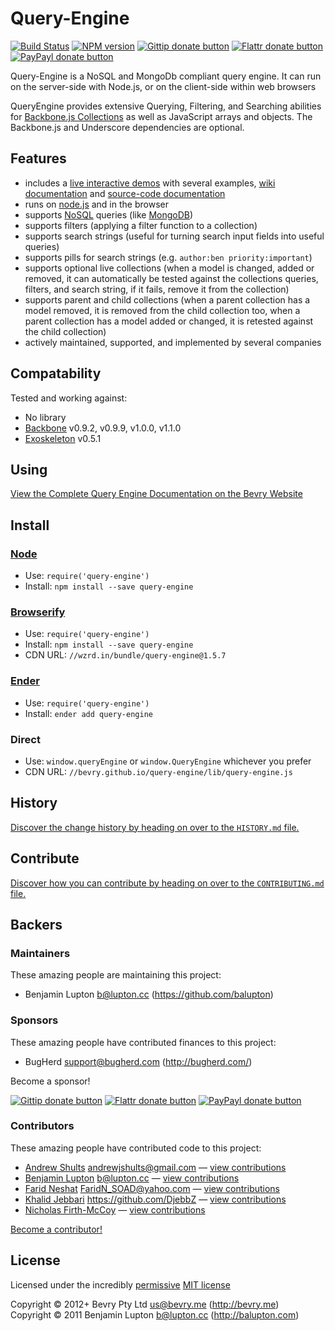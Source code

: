<!-- TITLE/ -->

# Query-Engine

<!-- /TITLE -->


<!-- BADGES/ -->

[![Build Status](http://img.shields.io/travis-ci/bevry/query-engine.png?branch=master)](http://travis-ci.org/bevry/query-engine "Check this project's build status on TravisCI")
[![NPM version](http://badge.fury.io/js/query-engine.png)](https://npmjs.org/package/query-engine "View this project on NPM")
[![Gittip donate button](http://img.shields.io/gittip/bevry.png)](https://www.gittip.com/bevry/ "Donate weekly to this project using Gittip")
[![Flattr donate button](http://img.shields.io/flattr/donate.png?color=yellow)](http://flattr.com/thing/344188/balupton-on-Flattr "Donate monthly to this project using Flattr")
[![PayPayl donate button](http://img.shields.io/paypal/donate.png?color=yellow)](https://www.paypal.com/cgi-bin/webscr?cmd=_s-xclick&hosted_button_id=QB8GQPZAH84N6 "Donate once-off to this project using Paypal")

<!-- /BADGES -->


<!-- DESCRIPTION/ -->

Query-Engine is a NoSQL and MongoDb compliant query engine. It can run on the server-side with Node.js, or on the client-side within web browsers

<!-- /DESCRIPTION -->


QueryEngine provides extensive Querying, Filtering, and Searching abilities for [Backbone.js Collections](http://documentcloud.github.com/backbone/#Collection) as well as JavaScript arrays and objects. The Backbone.js and Underscore dependencies are optional.


## Features

* includes a [live interactive demos](http://bevry.github.com/query-engine/) with several examples, [wiki documentation](https://github.com/bevry/query-engine/wiki/Using) and [source-code documentation](https://github.com/bevry/query-engine/blob/master/lib/query-engine.coffee#files)
* runs on [node.js](http://nodejs.org/) and in the browser
* supports [NoSQL](http://www.mongodb.org/display/DOCS/Advanced+Queries) queries (like [MongoDB](http://www.mongodb.org/))
* supports filters (applying a filter function to a collection)
* supports search strings (useful for turning search input fields into useful queries)
* supports pills for search strings (e.g. `author:ben priority:important`)
* supports optional live collections (when a model is changed, added or removed, it can automatically be tested against the collections queries, filters, and search string, if it fails, remove it from the collection)
* supports parent and child collections (when a parent collection has a model removed, it is removed from the child collection too, when a parent collection has a model added or changed, it is retested against the child collection)
* actively maintained, supported, and implemented by several companies


## Compatability

Tested and working against:

- No library
- [Backbone](http://backbonejs.org) v0.9.2, v0.9.9, v1.0.0, v1.1.0
- [Exoskeleton](http://exosjs.com/) v0.5.1


## Using

[View the Complete Query Engine Documentation on the Bevry Website](http://bevry.me/queryengine/guide)


<!-- INSTALL/ -->

## Install

### [Node](http://nodejs.org/)
- Use: `require('query-engine')`
- Install: `npm install --save query-engine`

### [Browserify](http://browserify.org/)
- Use: `require('query-engine')`
- Install: `npm install --save query-engine`
- CDN URL: `//wzrd.in/bundle/query-engine@1.5.7`

### [Ender](http://ender.jit.su/)
- Use: `require('query-engine')`
- Install: `ender add query-engine`

<!-- /INSTALL -->


### Direct
- Use: `window.queryEngine` or `window.QueryEngine` whichever you prefer
- CDN URL: `//bevry.github.io/query-engine/lib/query-engine.js`


<!-- HISTORY/ -->

## History
[Discover the change history by heading on over to the `HISTORY.md` file.](https://github.com/bevry/query-engine/blob/master/HISTORY.md#files)

<!-- /HISTORY -->


<!-- CONTRIBUTE/ -->

## Contribute

[Discover how you can contribute by heading on over to the `CONTRIBUTING.md` file.](https://github.com/bevry/query-engine/blob/master/CONTRIBUTING.md#files)

<!-- /CONTRIBUTE -->


<!-- BACKERS/ -->

## Backers

### Maintainers

These amazing people are maintaining this project:

- Benjamin Lupton <b@lupton.cc> (https://github.com/balupton)

### Sponsors

These amazing people have contributed finances to this project:

- BugHerd <support@bugherd.com> (http://bugherd.com/)

Become a sponsor!

[![Gittip donate button](http://img.shields.io/gittip/bevry.png)](https://www.gittip.com/bevry/ "Donate weekly to this project using Gittip")
[![Flattr donate button](http://img.shields.io/flattr/donate.png?color=yellow)](http://flattr.com/thing/344188/balupton-on-Flattr "Donate monthly to this project using Flattr")
[![PayPayl donate button](http://img.shields.io/paypal/donate.png?color=yellow)](https://www.paypal.com/cgi-bin/webscr?cmd=_s-xclick&hosted_button_id=QB8GQPZAH84N6 "Donate once-off to this project using Paypal")

### Contributors

These amazing people have contributed code to this project:

- [Andrew Shults](https://github.com/andrewjshults) <andrewjshults@gmail.com> — [view contributions](https://github.com/bevry/query-engine/commits?author=andrewjshults)
- [Benjamin Lupton](https://github.com/balupton) <b@lupton.cc> — [view contributions](https://github.com/bevry/query-engine/commits?author=balupton)
- [Farid Neshat](https://github.com/alFReD-NSH) <FaridN_SOAD@yahoo.com> — [view contributions](https://github.com/bevry/query-engine/commits?author=alFReD-NSH)
- [Khalid Jebbari](https://github.com/DjebbZ) <https://github.com/DjebbZ> — [view contributions](https://github.com/bevry/query-engine/commits?author=DjebbZ)
- [Nicholas Firth-McCoy](https://github.com/nfm) — [view contributions](https://github.com/bevry/query-engine/commits?author=nfm)

[Become a contributor!](https://github.com/bevry/query-engine/blob/master/CONTRIBUTING.md#files)

<!-- /BACKERS -->


<!-- LICENSE/ -->

## License

Licensed under the incredibly [permissive](http://en.wikipedia.org/wiki/Permissive_free_software_licence) [MIT license](http://creativecommons.org/licenses/MIT/)

Copyright &copy; 2012+ Bevry Pty Ltd <us@bevry.me> (http://bevry.me)
<br/>Copyright &copy; 2011 Benjamin Lupton <b@lupton.cc> (http://balupton.com)

<!-- /LICENSE -->


